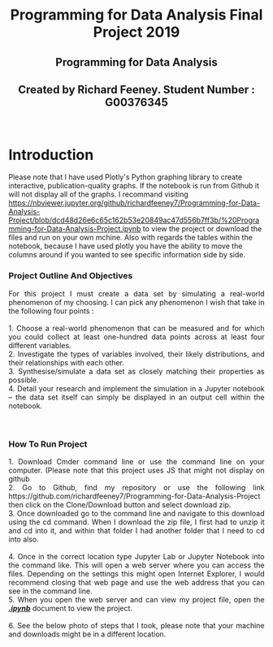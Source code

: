 <h1 align ="center">Programming for Data Analysis Final Project 2019</h1>

<p align ="center"></p>

<h2 align ="center">Programming for Data Analysis</h2>
<h2 align ="center">Created by Richard Feeney. Student Number : G00376345</h2>
<br>

# Introduction

Please note that I have used Plotly's Python graphing library to create interactive, publication-quality graphs. If the notebook is run from Github it will not display all of the graphs. I recommand visiting https://nbviewer.jupyter.org/github/richardfeeney7/Programming-for-Data-Analysis-Project/blob/dcd48d26e6c65c162b53e20849ac47d556b7ff3b/%20Programming-for-Data-Analysis-Project.ipynb to view the project or download the files and run on your own mchine. Also with regards the tables within the notebook, because I have used plotly you have the ability to move the columns around if you wanted to see specific information side by side. 

### Project Outline And Objectives
<div align="justify"> For this project I must create a data set by simulating a real-world phenomenon of my choosing. I can pick any phenomenon I wish that take in the following four points : 
</div>
<br>
<div align="justify">
1. Choose a real-world phenomenon that can be measured and for which you could collect at least one-hundred data points across at least four different variables.<br>
2. Investigate the types of variables involved, their likely distributions, and their relationships with each other.<br>
3. Synthesise/simulate a data set as closely matching their properties as possible.<br>
4. Detail your research and implement the simulation in a Jupyter notebook – the data set itself can simply be displayed in an output cell within the notebook.
</div>
<br><br>

### How To Run Project
<div align="justify">
1. Download Cmder command line or use the command line on your computer. (Please note that this project uses JS that might not display on github<br>
2. Go to Github, find my repository or use the following link https://github.com/richardfeeney7/Programming-for-Data-Analysis-Project then click on the Clone/Download button and select download zip. <br>
3. Once downloaded go to the command line and navigate to this  download using the cd command. When I download the zip file, I first had to unzip it and cd into it, and within that folder I had another folder that I need to cd into also.<br><br>
4. Once in the correct location type Jupyter Lab or Jupyter Notebook into the command like. This will open a web server where you can access the files. Depending on the settings this might open Internet Explorer, I would recommend closing that web page and use the web address that you can see in the command line. <br>
5. When you open the web server and can view my project file, open the <u><b><i>.ipynb</i></b></u> document to view the project. <br><br>
6. See the below photo of steps that I took, please note that your machine and downloads might be in a different location. 
<br>
</div>
